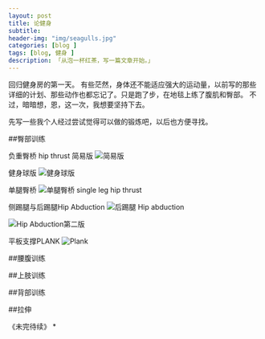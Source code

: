 ```yaml
---  
layout: post  
title: 论健身
subtitle: 
header-img: "img/seagulls.jpg"
categories: [blog ]  
tags: [blog, 健身 ]
description: 「从泡一杯红茶，写一篇文章开始。」  
---  
```

回归健身房的第一天。
有些茫然，身体还不能适应强大的运动量，以前写的那些详细的计划、那些动作也都忘记了。只是跑了步，在地毯上练了腹肌和臀部。
不过，暗暗想，恩，这一次，我想要坚持下去。

先写一些我个人经过尝试觉得可以做的锻炼吧，以后也方便寻找。

##臀部训练

负重臀桥 hip thrust
简易版
![简易版](https://www.t-nation.com/img/photos/2013/13-798-03/03.jpg)

健身球版
![健身球版](https://i.ytimg.com/vi/WRvvsE3LURE/maxresdefault.jpg)

单腿臀桥
![单腿臀桥 single leg hip thrust](https://www.bodyrock.tv/wp-content/uploads/2016/02/Single-Leg-Bridge.jpg)

侧踢腿与后踢腿Hip Abduction
![后踢腿 Hip abduction](http://www.nasm.org/images/default-source/the-training-edge-magazine/Jan-Feb-2015/side-plank-with-hip-abduction.jpg?sfvrsn=2)

![Hip Abduction第二版](http://cloud2.golfloopy.com/wp-content/uploads/2013/10/Hip-Abduction-Hands-and-Knees-Exercise.jpg)

平板支撑PLANK
![Plank](http://www.womenshealthmag.com/sites/womenshealthmag.com/files/images/0906-plank.jpg)

##腰腹训练

##上肢训练

##背部训练

##拉伸

《未完待续》 
*